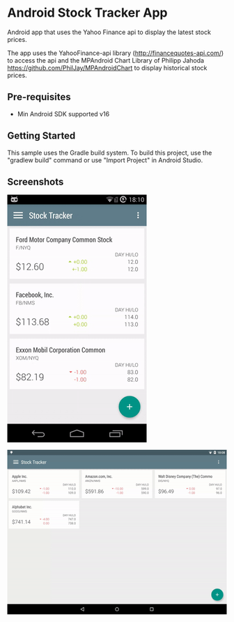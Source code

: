 Android Stock Tracker App
=========================

Android app that uses the Yahoo Finance api to display the latest stock prices.

The app uses the YahooFinance-api library (http://financequotes-api.com/) to 
access the api and the MPAndroid Chart Library of Philipp Jahoda https://github.com/PhilJay/MPAndroidChart
 to display historical stock prices.


Pre-requisites
--------------

- Min Android SDK supported v16

Getting Started
---------------

This sample uses the Gradle build system. To build this project, use the
"gradlew build" command or use "Import Project" in Android Studio.


Screenshots
-----------

![Phone](screenshots/phone_preview.gif "Interacting with the app on a phone")

![Tablet](screenshots/tablet_preview.gif "Interacting with the app on a tablet")

